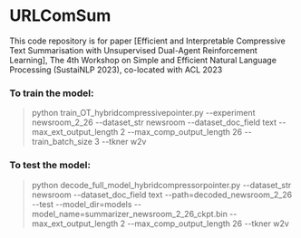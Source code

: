 # URLComSum

This code repository is for paper [Efficient and Interpretable Compressive Text Summarisation with Unsupervised Dual-Agent Reinforcement Learning], The 4th Workshop on Simple and Efficient Natural Language Processing (SustaiNLP 2023), co-located with ACL 2023

### To train the model:
> python train_OT_hybridcompressivepointer.py --experiment newsroom_2_26 --dataset_str newsroom --dataset_doc_field text --max_ext_output_length 2 --max_comp_output_length 26 --train_batch_size 3 --tkner w2v

### To test the model:
> python decode_full_model_hybridcompressorpointer.py --dataset_str newsroom --dataset_doc_field text --path=decoded_newsroom_2_26 --test --model_dir=models --model_name=summarizer_newsroom_2_26_ckpt.bin  --max_ext_output_length 2 --max_comp_output_length 26 --tkner w2v
